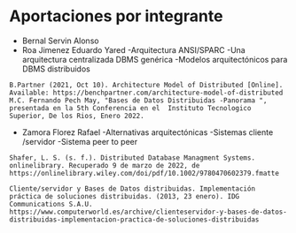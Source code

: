 # Aportaciones por integrante
  * Bernal Servin Alonso
  * Roa Jimenez Eduardo Yared
    -Arquitectura ANSI/SPARC
    -Una arquitectura centralizada DBMS genérica 
    -Modelos arquitectónicos para DBMS distribuidos
```
B.Partner (2021, Oct 10). Architecture Model of Distributed [Online]. Available: https://benchpartner.com/architecture-model-of-distributed
M.C. Fernando Pech May, "Bases de Datos Distribuidas -Panorama ", presentada en la 5th Conferencia en el  Instituto Tecnologico Superior, De los Rios, Enero 2022.
```
    
  * Zamora Florez Rafael
    -Alternativas arquitectónicas
    -Sistemas cliente /servidor
    -Sistema peer to peer
```
Shafer, L. S. (s. f.). Distributed Database Managment Systems. onlinelibrary. Recuperado 9 de marzo de 2022, de https://onlinelibrary.wiley.com/doi/pdf/10.1002/9780470602379.fmatte

Cliente/servidor y Bases de Datos distribuidas. Implementación práctica de soluciones distribuidas. (2013, 23 enero). IDG Communications S.A.U. https://www.computerworld.es/archive/clienteservidor-y-bases-de-datos-distribuidas-implementacion-practica-de-soluciones-distribuidas
```
